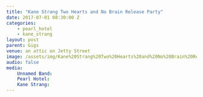 ```yaml
---
title: "Kane Strang Two Hearts and No Brain Release Party"
date: 2017-07-01 08:30:00 Z
categories:
    - pearl_hotel
    - kane_strang
layout: post
parent: Gigs
venue: an attic on Jetty Street
image: /assets/img/Kane%20Strang%20Two%20Hearts%20and%20No%20Brain%20Release%20Party/cover.jpg
audio: false
media:
    Unnamed Band:
    Pearl Hotel:
    Kane Strang:
---
```


